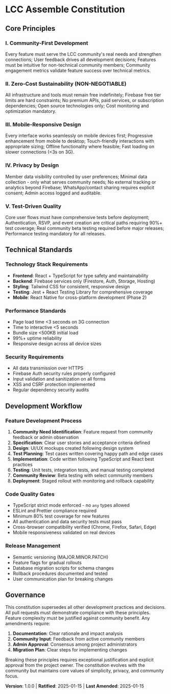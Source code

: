 # LCC Assemble Constitution

## Core Principles

### I. Community-First Development
Every feature must serve the LCC community's real needs and strengthen connections; User feedback drives all development decisions; Features must be intuitive for non-technical community members; Community engagement metrics validate feature success over technical metrics.

### II. Zero-Cost Sustainability (NON-NEGOTIABLE)
All infrastructure and tools must remain free indefinitely; Firebase free tier limits are hard constraints; No premium APIs, paid services, or subscription dependencies; Open source technologies only; Cost monitoring and optimization mandatory.

### III. Mobile-Responsive Design
Every interface works seamlessly on mobile devices first; Progressive enhancement from mobile to desktop; Touch-friendly interactions with appropriate sizing; Offline functionality where feasible; Fast loading on slower connections (<3s on 3G).

### IV. Privacy by Design
Member data visibility controlled by user preferences; Minimal data collection - only what serves community needs; No external tracking or analytics beyond Firebase; WhatsApp/contact sharing requires explicit consent; Admin access logged and auditable.

### V. Test-Driven Quality
Core user flows must have comprehensive tests before deployment; Authentication, RSVP, and event creation are critical paths requiring 90%+ test coverage; Real community beta testing required before major releases; Performance testing mandatory for all releases.

## Technical Standards

### Technology Stack Requirements
- **Frontend**: React + TypeScript for type safety and maintainability
- **Backend**: Firebase services only (Firestore, Auth, Storage, Hosting)
- **Styling**: Tailwind CSS for consistent, responsive design
- **Testing**: Jest + React Testing Library for comprehensive coverage
- **Mobile**: React Native for cross-platform development (Phase 2)

### Performance Standards
- Page load time <3 seconds on 3G connection
- Time to interactive <5 seconds
- Bundle size <500KB initial load
- 99%+ uptime reliability
- Responsive design across all device sizes

### Security Requirements
- All data transmission over HTTPS
- Firebase Auth security rules properly configured
- Input validation and sanitization on all forms
- XSS and CSRF protection implemented
- Regular dependency security audits

## Development Workflow

### Feature Development Process
1. **Community Need Identification**: Feature request from community feedback or admin observation
2. **Specification**: Clear user stories and acceptance criteria defined
3. **Design**: UI/UX mockups created following design system
4. **Test Planning**: Test cases written covering happy path and edge cases
5. **Implementation**: Code written following TypeScript and React best practices
6. **Testing**: Unit tests, integration tests, and manual testing completed
7. **Community Review**: Beta testing with select community members
8. **Deployment**: Staged rollout with monitoring and rollback capability

### Code Quality Gates
- TypeScript strict mode enforced - no `any` types allowed
- ESLint and Prettier compliance required
- Minimum 80% test coverage for new features
- All authentication and data security tests must pass
- Cross-browser compatibility verified (Chrome, Firefox, Safari, Edge)
- Mobile responsiveness validated on real devices

### Release Management
- Semantic versioning (MAJOR.MINOR.PATCH)
- Feature flags for gradual rollouts
- Database migration scripts for schema changes
- Rollback procedures documented and tested
- User communication plan for breaking changes

## Governance

This constitution supersedes all other development practices and decisions. All pull requests must demonstrate compliance with these principles. Feature complexity must be justified against community benefit. Any amendments require:

1. **Documentation**: Clear rationale and impact analysis
2. **Community Input**: Feedback from active community members
3. **Admin Approval**: Consensus among project administrators
4. **Migration Plan**: Clear steps for implementing changes

Breaking these principles requires exceptional justification and explicit approval from the project owner. The constitution evolves with the community but maintains core values of simplicity, privacy, and community focus.

**Version**: 1.0.0 | **Ratified**: 2025-01-15 | **Last Amended**: 2025-01-15